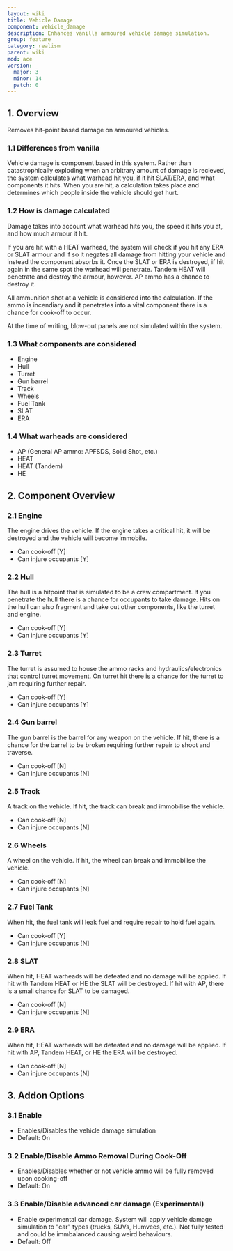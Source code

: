 ```yaml
---
layout: wiki
title: Vehicle Damage
component: vehicle_damage
description: Enhances vanilla armoured vehicle damage simulation.
group: feature
category: realism
parent: wiki
mod: ace
version:
  major: 3
  minor: 14
  patch: 0
---
```


## 1. Overview

Removes hit-point based damage on armoured vehicles.

### 1.1 Differences from vanilla

Vehicle damage is component based in this system. Rather than catastrophically exploding when an arbitrary amount of damage is recieved, the system calculates what warhead hit you, if it hit SLAT/ERA, and what components it hits.
When you are hit, a calculation takes place and determines which people inside the vehicle should get hurt.

### 1.2 How is damage calculated

Damage takes into account what warhead hits you, the speed it hits you at, and how much armour it hit.

If you are hit with a HEAT warhead, the system will check if you hit any ERA or SLAT armour and if so it negates all damage from hitting your vehicle and instead the component absorbs it.
Once the SLAT or ERA is destroyed, if hit again in the same spot the warhead will penetrate. Tandem HEAT will penetrate and destroy the armour, however. AP ammo has a chance to destroy it.

All ammunition shot at a vehicle is considered into the calculation. If the ammo is incendiary and it penetrates into a vital component there is a chance for cook-off to occur.

At the time of writing, blow-out panels are not simulated within the system.

### 1.3 What components are considered

- Engine
- Hull
- Turret
- Gun barrel
- Track
- Wheels
- Fuel Tank
- SLAT
- ERA

### 1.4 What warheads are considered

- AP (General AP ammo: APFSDS, Solid Shot, etc.)
- HEAT
- HEAT (Tandem)
- HE

## 2. Component Overview

### 2.1 Engine

The engine drives the vehicle. If the engine takes a critical hit, it will be destroyed and the vehicle will become immobile.

- Can cook-off [Y]
- Can injure occupants [Y]

### 2.2 Hull

The hull is a hitpoint that is simulated to be a crew compartment. If you penetrate the hull there is a chance for occupants to take damage. Hits on the hull can also fragment and take out other components, like the turret and engine.

- Can cook-off [Y]
- Can injure occupants [Y]

### 2.3 Turret

The turret is assumed to house the ammo racks and hydraulics/electronics that control turret movement. On turret hit there is a chance for the turret to jam requiring further repair.

- Can cook-off [Y]
- Can injure occupants [Y]

### 2.4 Gun barrel

The gun barrel is the barrel for any weapon on the vehicle. If hit, there is a chance for the barrel to be broken requiring further repair to shoot and traverse.

- Can cook-off [N]
- Can injure occupants [N]

### 2.5 Track

A track on the vehicle. If hit, the track can break and immobilise the vehicle.

- Can cook-off [N]
- Can injure occupants [N]

### 2.6 Wheels

A wheel on the vehicle. If hit, the wheel can break and immobilise the vehicle.

- Can cook-off [N]
- Can injure occupants [N]

### 2.7 Fuel Tank

When hit, the fuel tank will leak fuel and require repair to hold fuel again.

- Can cook-off [Y]
- Can injure occupants [N]

### 2.8 SLAT

When hit, HEAT warheads will be defeated and no damage will be applied. If hit with Tandem HEAT or HE the SLAT will be destroyed. If hit with AP, there is a small chance for SLAT to be damaged.

- Can cook-off [N]
- Can injure occupants [N]

### 2.9 ERA

When hit, HEAT warheads will be defeated and no damage will be applied. If hit with AP, Tandem HEAT, or HE the ERA will be destroyed.

- Can cook-off [N]
- Can injure occupants [N]

## 3. Addon Options

### 3.1 Enable

- Enables/Disables the vehicle damage simulation
- Default: On

### 3.2 Enable/Disable Ammo Removal During Cook-Off

- Enables/Disables whether or not vehicle ammo will be fully removed upon cooking-off
- Default: On

### 3.3 Enable/Disable advanced car damage (Experimental)

- Enable experimental car damage. System will apply vehicle damage simulation to "car" types (trucks, SUVs, Humvees, etc.). Not fully tested and could be immbalanced causing weird behaviours.
- Default: Off
